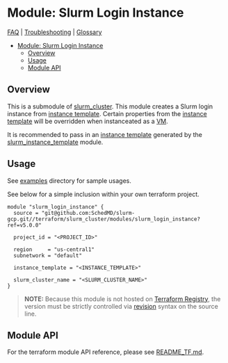 # Module: Slurm Login Instance

[FAQ](../../../../docs/faq.md) |
[Troubleshooting](../../../../docs/troubleshooting.md) |
[Glossary](../../../../docs/glossary.md)

<!-- mdformat-toc start --slug=github --no-anchors --maxlevel=6 --minlevel=1 -->

- [Module: Slurm Login Instance](#module-slurm-login-instance)
  - [Overview](#overview)
  - [Usage](#usage)
  - [Module API](#module-api)

<!-- mdformat-toc end -->

## Overview

This is a submodule of [slurm_cluster](../../../slurm_cluster/README.md). This
module creates a Slurm login instance from
[instance template](../../../../docs/glossary.md#instance-template). Certain
properties from the
[instance template](../../../../docs/glossary.md#instance-template) will be
overridden when instanceated as a [VM](../../../../docs/glossary.md#vm).

It is recommended to pass in an
[instance template](../../../../docs/glossary.md#instance-template) generated by
the [slurm_instance_template](../slurm_instance_template/README.md) module.

## Usage

See [examples](../../examples/slurm_login_instance/) directory for sample
usages.

See below for a simple inclusion within your own terraform project.

```hcl
module "slurm_login_instance" {
  source = "git@github.com:SchedMD/slurm-gcp.git//terraform/slurm_cluster/modules/slurm_login_instance?ref=v5.0.0"

  project_id = "<PROJECT_ID>"

  region     = "us-central1"
  subnetwork = "default"

  instance_template = "<INSTANCE_TEMPLATE>"

  slurm_cluster_name = "<SLURM_CLUSTER_NAME>"
}
```

> **NOTE:** Because this module is not hosted on
> [Terraform Registry](../../../../docs/glossary.md#terraform-registry), the
> version must be strictly controlled via
> [revision](https://www.terraform.io/language/modules/sources#selecting-a-revision)
> syntax on the source line.

## Module API

For the terraform module API reference, please see
[README_TF.md](./README_TF.md).
